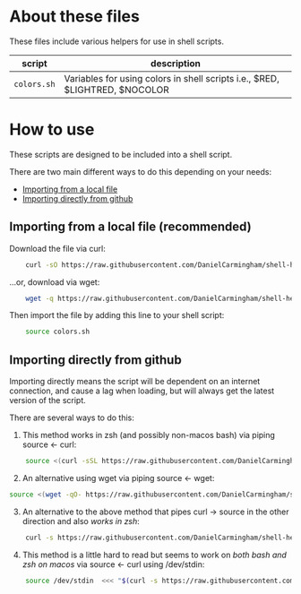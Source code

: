 # About these files

These files include various helpers for use in shell scripts.

|script|description|
|-|-|
|`colors.sh`|Variables for using colors in shell scripts i.e., $RED, $LIGHTRED, $NOCOLOR

# How to use

These scripts are designed to be included into a shell script.  

There are two main different ways to do this depending on your needs:
* [Importing from a local file](#importing-from-a-local-file-recommended)
* [Importing directly from github](#importing-directly-from-github)


## Importing from a local file (recommended)

Download the file via curl:

```bash
    curl -sO https://raw.githubusercontent.com/DanielCarmingham/shell-helpers/main/includes/colors.sh
```

...or, download via wget:

```bash
    wget -q https://raw.githubusercontent.com/DanielCarmingham/shell-helpers/main/includes/colors.sh
```

Then import the file by adding this line to your shell script:

```bash
    source colors.sh
```

## Importing directly from github

Importing directly means the script will be dependent on an internet connection, and cause a lag when loading, but will always get the latest version of the script.

There are several ways to do this:

1. This method works in zsh (and possibly non-macos bash) via piping source <- curl:

```bash
    source <(curl -sSL https://raw.githubusercontent.com/DanielCarmingham/shell-helpers/main/includes/colors.sh)
```

2. An alternative using wget via piping source <- wget:

```bash
source <(wget -qO- https://raw.githubusercontent.com/DanielCarmingham/shell-helpers/main/includes/colors.sh)
```

3. An alternative to the above method that pipes curl -> source in the other direction and also *works in zsh*:

``` bash
    curl -s https://raw.githubusercontent.com/DanielCarmingham/shell-helpers/main/includes/colors.sh | source /dev/stdin
```

4. This method is a little hard to read but seems to work on *both bash and zsh on macos* via source <- curl using /dev/stdin:

```bash
    source /dev/stdin  <<< "$(curl -s https://raw.githubusercontent.com/DanielCarmingham/shell-helpers/main/includes/colors.sh)"
```

